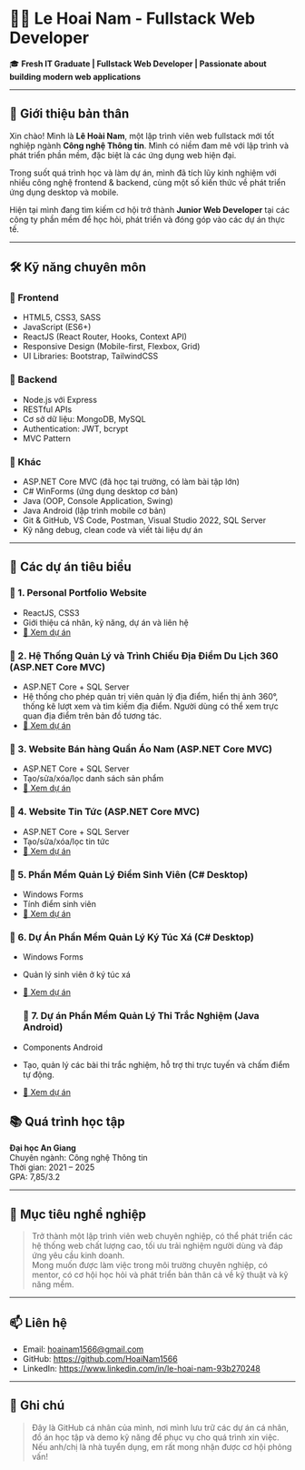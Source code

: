 # 👨‍💻 Le Hoai Nam - Fullstack Web Developer

🎓 **Fresh IT Graduate | Fullstack Web Developer | Passionate about building modern web applications**

---

## 🧾 Giới thiệu bản thân

Xin chào! Mình là **Lê Hoài Nam**, một lập trình viên web fullstack mới tốt nghiệp ngành **Công nghệ Thông tin**. Mình có niềm đam mê với lập trình và phát triển phần mềm, đặc biệt là các ứng dụng web hiện đại.

Trong suốt quá trình học và làm dự án, mình đã tích lũy kinh nghiệm với nhiều công nghệ frontend & backend, cùng một số kiến thức về phát triển ứng dụng desktop và mobile.

Hiện tại mình đang tìm kiếm cơ hội trở thành **Junior Web Developer** tại các công ty phần mềm để học hỏi, phát triển và đóng góp vào các dự án thực tế.

---

## 🛠️ Kỹ năng chuyên môn

### 🔹 Frontend
- HTML5, CSS3, SASS
- JavaScript (ES6+)
- ReactJS (React Router, Hooks, Context API)
- Responsive Design (Mobile-first, Flexbox, Grid)
- UI Libraries: Bootstrap, TailwindCSS

### 🔹 Backend
- Node.js với Express
- RESTful APIs
- Cơ sở dữ liệu: MongoDB, MySQL
- Authentication: JWT, bcrypt
- MVC Pattern

### 🔹 Khác
- ASP.NET Core MVC (đã học tại trường, có làm bài tập lớn)
- C# WinForms (ứng dụng desktop cơ bản)
- Java (OOP, Console Application, Swing)
- Java Android (lập trình mobile cơ bản)
- Git & GitHub, VS Code, Postman, Visual Studio 2022, SQL Server
- Kỹ năng debug, clean code và viết tài liệu dự án

---

## 📁 Các dự án tiêu biểu

### 🔸 1. Personal Portfolio Website
- ReactJS, CSS3
- Giới thiệu cá nhân, kỹ năng, dự án và liên hệ
- [🔗 Xem dự án](https://github.com/yourusername/portfolio)

### 🔸 2. Hệ Thống Quản Lý và Trình Chiếu Địa Điểm Du Lịch 360 (ASP.NET Core MVC)
- ASP.NET Core + SQL Server
- Hệ thống cho phép quản trị viên quản lý địa điểm, hiển thị ảnh 360°, thống kê lượt xem và tìm kiếm địa điểm. Người dùng có thể xem trực quan địa điểm trên bản đồ tương tác.
- [🔗 Xem dự án](https://github.com/yourusername/blog-platform)

### 🔸 3. Website Bán hàng Quần Áo Nam (ASP.NET Core MVC)
- ASP.NET Core + SQL Server
- Tạo/sửa/xóa/lọc danh sách sản phẩm
- [🔗 Xem dự án](https://github.com/yourusername/student-management)

### 🔸 4. Website Tin Tức (ASP.NET Core MVC)
- ASP.NET Core + SQL Server
- Tạo/sửa/xóa/lọc tin tức
- [🔗 Xem dự án](https://github.com/yourusername/student-management)


### 🔸 5. Phần Mềm Quản Lý Điểm Sinh Viên (C# Desktop)
- Windows Forms
- Tính điểm sinh viên
- [🔗 Xem dự án](https://github.com/yourusername/payroll-app)

### 🔸 6. Dự Án Phần Mềm Quản Lý Ký Túc Xá (C# Desktop)
- Windows Forms
- Quản lý sinh viên ở ký túc xá
- [🔗 Xem dự án](https://github.com/yourusername/payroll-app)

  ### 🔸 7. Dự án Phần Mềm Quản Lý Thi Trắc Nghiệm (Java Android)
- Components Android
- Tạo, quản lý các bài thi trắc nghiệm, hỗ trợ thi trực tuyến và chấm điểm tự động.
- [🔗 Xem dự án](https://github.com/yourusername/payroll-app)

## 📚 Quá trình học tập

**Đại học An Giang**  
Chuyên ngành: Công nghệ Thông tin  
Thời gian: 2021 – 2025  
GPA: 7,85/3.2

---

## 💼 Mục tiêu nghề nghiệp

> Trở thành một lập trình viên web chuyên nghiệp, có thể phát triển các hệ thống web chất lượng cao, tối ưu trải nghiệm người dùng và đáp ứng yêu cầu kinh doanh.  
> Mong muốn được làm việc trong môi trường chuyên nghiệp, có mentor, có cơ hội học hỏi và phát triển bản thân cả về kỹ thuật và kỹ năng mềm.

---

## 📫 Liên hệ

- Email: hoainam1566@gmail.com
- GitHub: https://github.com/HoaiNam1566
- LinkedIn: https://www.linkedin.com/in/le-hoai-nam-93b270248

---

## 📝 Ghi chú

> Đây là GitHub cá nhân của mình, nơi mình lưu trữ các dự án cá nhân, đồ án học tập và demo kỹ năng để phục vụ cho quá trình xin việc. Nếu anh/chị là nhà tuyển dụng, em rất mong nhận được cơ hội phỏng vấn!

